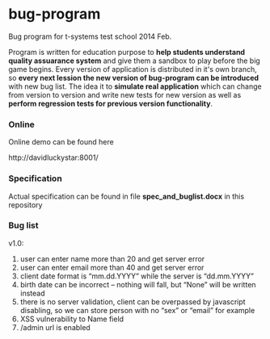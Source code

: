 bug-program
===========

Bug program for t-systems test school 2014 Feb.

Program is written for education purpose to **help students understand quality assuarance system** and give them a sandbox to play before the big game begins. Every version of application is distributed in it's own branch, so **every next lession the new version of bug-program can be introduced** with new bug list. The idea it to **simulate real application** which can change from version to version and write new tests for new version as well as **perform regression tests for previous version functionality**.

### Online
Online demo can be found here

http://davidluckystar:8001/

### Specification
Actual specification can be found in file **spec_and_buglist.docx** in this repository

### Bug list
v1.0:

1. user can enter name more than 20 and get server error
2. user can enter email more than 40 and get server error
3. client date format is “mm.dd.YYYY” while the server is “dd.mm.YYYY”
4. birth date can be incorrect – nothing will fall, but “None” will be written instead
5. there is no server validation, client can be overpassed by javascript disabling, so we can store person with no “sex” or “email” for example
6. XSS vulnerability to Name field
7. /admin url is enabled
